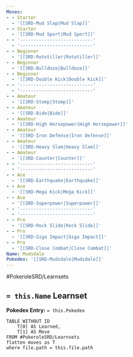 ```yaml
---
Moves:
- - Starter
  - '[[SRD-Mud Slap|Mud Slap]]'
- - Starter
  - '[[SRD-Mud Sport|Mud Sport]]'
- - '---------------------------'
  - '---------------------------'
- - Beginner
  - '[[SRD-Rototiller|Rototiller]]'
- - Beginner
  - '[[SRD-Bulldoze|Bulldoze]]'
- - Beginner
  - '[[SRD-Double Kick|Double Kick]]'
- - '---------------------------'
  - '---------------------------'
- - Amateur
  - '[[SRD-Stomp|Stomp]]'
- - Amateur
  - '[[SRD-Bide|Bide]]'
- - Amateur
  - '[[SRD-High Horsepower|High Horsepower]]'
- - Amateur
  - '[[SRD-Iron Defense|Iron Defense]]'
- - Amateur
  - '[[SRD-Heavy Slam|Heavy Slam]]'
- - Amateur
  - '[[SRD-Counter|Counter]]'
- - '---------------------------'
  - '---------------------------'
- - Ace
  - '[[SRD-Earthquake|Earthquake]]'
- - Ace
  - '[[SRD-Mega Kick|Mega Kick]]'
- - Ace
  - '[[SRD-Superpower|Superpower]]'
- - '---------------------------'
  - '---------------------------'
- - Pro
  - '[[SRD-Rock Slide|Rock Slide]]'
- - Pro
  - '[[SRD-Giga Impact|Giga Impact]]'
- - Pro
  - '[[SRD-Close Combat|Close Combat]]'
Name: Mudsdale
Pokedex: '[[SRD-Mudsdale|Mudsdale]]'
---
```


#PokeroleSRD/Learnsets

## `= this.Name` Learnset

**Pokedex Entry:** `= this.Pokedex`

```dataview
TABLE WITHOUT ID
    T[0] AS Learned,
    T[1] AS Move
FROM #PokeroleSRD/Learnsets
flatten moves as T
where file.path = this.file.path
```
